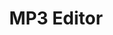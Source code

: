 ---
title: MP3 Editor
link: mp3editor
short_description: A lightweight web app that automatically tags a mp3 file with metadata
description: The MP3 Editor is a web app that acts as an interface to add music metadata to your mp3 files. It can attempt to automatically tag a file for you, or you can enter the information yourself if you choose.<br><br>The web app is built with HTML, CSS, and JavaScript (Specifically Node.js and jQuery). It utilizes both the YouTube and the Genius APIs and searches for a song name that matches the title of the mp3 file that is uploaded. The design is heavily referenced on Google's Material Design, but comes with its own twist. It is not intended to influence others to illegally pirate music, but rather was an experiment with using Node.js, the <a href="https://glitch.com" target="_blank">Glitch</a> interface, and relations between the front-end and the back-end code. You can also search the APIs if no results appear, view a list of related titles if the auto-generated one is incorrect, and manually edit tags yourself. Everything is done on a single page, with information being sent back and forth to and from the server with AJAX requests.
dates: {
    updated: Mar 2019,
    released: Jun 2018
}
technologies: [HTML, CSS, JavaScript, jQuery, Node.js]
links: [
    {
        title: Website,
        link: https://mp3.meowso.me/
    },
    {
        title: Code Repository,
        link: https://glitch.com/edit/#!/mp3-editor
    }
]
headerImage: mp3editor1.jpg
images: [mp3editor2.jpg, mp3editor3.jpg, mp3editor4.jpg]
color: ["rgb(183, 150, 213)", "rgb(146, 165, 217)"]
---